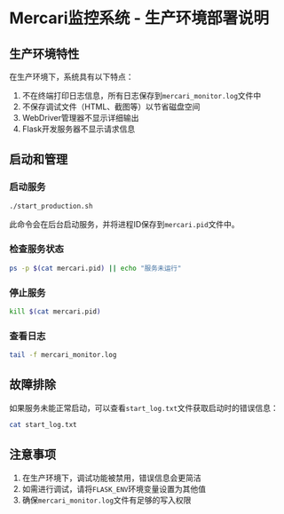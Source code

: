 # Mercari监控系统 - 生产环境部署说明

## 生产环境特性

在生产环境下，系统具有以下特点：

1. 不在终端打印日志信息，所有日志保存到`mercari_monitor.log`文件中
2. 不保存调试文件（HTML、截图等）以节省磁盘空间
3. WebDriver管理器不显示详细输出
4. Flask开发服务器不显示请求信息

## 启动和管理

### 启动服务

```bash
./start_production.sh
```

此命令会在后台启动服务，并将进程ID保存到`mercari.pid`文件中。

### 检查服务状态

```bash
ps -p $(cat mercari.pid) || echo "服务未运行"
```

### 停止服务

```bash
kill $(cat mercari.pid)
```

### 查看日志

```bash
tail -f mercari_monitor.log
```

## 故障排除

如果服务未能正常启动，可以查看`start_log.txt`文件获取启动时的错误信息：

```bash
cat start_log.txt
```

## 注意事项

1. 在生产环境下，调试功能被禁用，错误信息会更简洁
2. 如需进行调试，请将`FLASK_ENV`环境变量设置为其他值
3. 确保`mercari_monitor.log`文件有足够的写入权限 